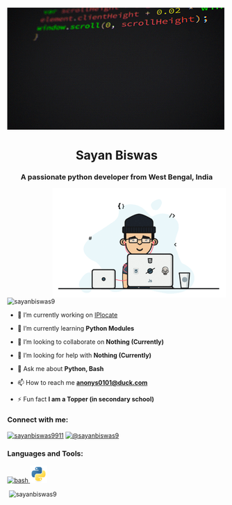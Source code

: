 [![MasterHead](https://raw.githubusercontent.com/sayanbiswas9/rawdata/main/coding_banner.gif)]()
<h1 align="center">Sayan Biswas</h1>
<h3 align="center">A passionate python developer from West Bengal, India</h3>
<img align="right" alt="Coding" width=400 src="https://raw.githubusercontent.com/sayanbiswas9/rawdata/main/Mappr_Front_End_Developer_md.gif">

<p align="left"> <img src="https://komarev.com/ghpvc/?username=sayanbiswas9&label=Profile%20views&color=0e75b6&style=flat" alt="sayanbiswas9" /> </p>

- 🔭 I’m currently working on [IPlocate](https://github.com/sayanbiswas9/IPlocate.git)

- 🌱 I’m currently learning **Python Modules**

- 👯 I’m looking to collaborate on **Nothing (Currently)**

- 🤝 I’m looking for help with **Nothing (Currently)**

- 💬 Ask me about **Python, Bash**

- 📫 How to reach me **anonys0101@duck.com**

- ⚡ Fun fact **I am a Topper (in secondary school)**

<h3 align="left">Connect with me:</h3>
<p align="left">
<a href="https://instagram.com/sayanbiswas9911" target="blank"><img align="center" src="https://raw.githubusercontent.com/rahuldkjain/github-profile-readme-generator/master/src/images/icons/Social/instagram.svg" alt="sayanbiswas9911" height="30" width="40" /></a>
<a href="https://www.youtube.com/c/@sayanbiswas9" target="blank"><img align="center" src="https://raw.githubusercontent.com/rahuldkjain/github-profile-readme-generator/master/src/images/icons/Social/youtube.svg" alt="@sayanbiswas9" height="30" width="40" /></a>
</p>

<h3 align="left">Languages and Tools:</h3>
<p align="left"> <a href="https://www.gnu.org/software/bash/" target="_blank" rel="noreferrer"> <img src="https://www.vectorlogo.zone/logos/gnu_bash/gnu_bash-icon.svg" alt="bash" width="40" height="40"/> </a> <a href="https://www.python.org" target="_blank" rel="noreferrer"> <img src="https://raw.githubusercontent.com/devicons/devicon/master/icons/python/python-original.svg" alt="python" width="40" height="40"/> </a> </p>

<p>&nbsp;<img align="center" src="https://github-readme-stats.vercel.app/api?username=sayanbiswas9&show_icons=true&locale=en" alt="sayanbiswas9" /></p>
